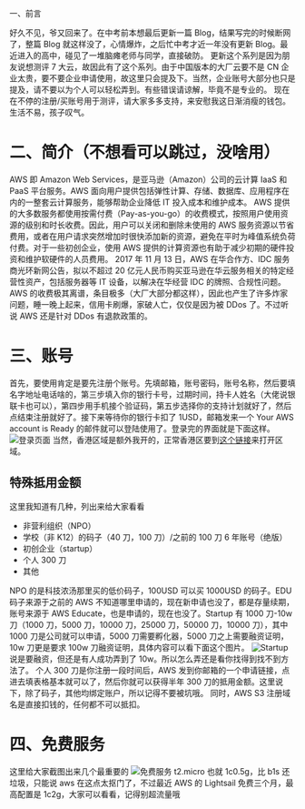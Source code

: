 一、前言

好久不见，爷又回来了。在中考前本想最后更新一篇 Blog，结果写完的时候断网了，整篇 Blog 就这样没了，心情爆炸，之后忙中考才近一年没有更新 Blog。最近进入的高中，碰见了一堆脑瘫老师与同学，直接破防。
更新这个系列是因为朋友说想测评 7 大云，故因此有了这个系列。由于中国版本的大厂云要不是 CN 企业太贵，要不要企业申请使用，故这里只会提及下。当然，企业账号大部分也只是提及，请不要以为个人可以轻松弄到。有些错误请谅解，毕竟不是专业的。
现在在不停的注册/买账号用于测评，请大家多多支持，来安慰我这日渐消瘦的钱包。生活不易，孩子叹气。

# 二、简介（不想看可以跳过，没啥用）

AWS 即 Amazon Web Services，是亚马逊（Amazon）公司的云计算 IaaS 和 PaaS 平台服务。AWS 面向用户提供包括弹性计算、存储、数据库、应用程序在内的一整套云计算服务，能够帮助企业降低 IT 投入成本和维护成本。
AWS 提供的大多数服务都使用按需付费（Pay-as-you-go）的收费模式，按照用户使用资源的级别和时长收费。因此，用户可以关闭和删除未使用的 AWS 服务资源以节省费用，或者在用户请求突然增加时很快添加新的资源，避免在平时为峰值系统负荷付费。对于一些初创企业，使用 AWS 提供的计算资源也有助于减少初期的硬件投资和维护软硬件的人员费用。
2017 年 11 月 13 日，AWS 在华合作方、IDC 服务商光环新网公告，拟以不超过 20 亿元人民币购买亚马逊在华云服务相关的特定经营性资产，包括服务器等 IT 设备，以解决在华经营 IDC 的牌照、合规性问题。
AWS 的收费极其离谱，条目极多（大厂大部分都这样），因此也产生了许多炸家问题，睡一晚上起来，信用卡刷爆，家破人亡，仅仅是因为被 DDos 了。不过听说 AWS 还是针对 DDos 有退款政策的。

# 三、账号

首先，要使用肯定是要先注册个账号。先填邮箱，账号密码，账号名称，然后要填名字地址电话啥的，第三步填入你的银行卡号，过期时间，持卡人姓名（大佬说银联卡也可以），第四步用手机接个验证码，第五步选择你的支持计划就好了，然后点结束注册就好了。接下来等待你的银行卡扣了 1USD，邮箱发来一个 Your AWS account is Ready 的邮件就可以登陆使用了。登录完的界面就是下面这样。
![登录页面][1]
当然，香港区域是额外我开的，正常香港区要到[这个链接][2]来打开区域。

## 特殊抵用金额

这里我知道有几种，列出来给大家看看

- 非营利组织（NPO）
- 学校（非 K12）的码子（40 刀，100 刀）/之前的 100 刀 6 年账号（绝版）
- 初创企业（startup）
- 个人 300 刀
- 其他

NPO 的是科技浓汤那里买的低价码子，100USD 可以买 1000USD 的码子。EDU 码子来源于之前的 AWS 不知道哪里申请的，现在新申请也没了，都是存量续期，账号来源于 AWS Educate，也是申请的，现在也没了。Startup 有 1000 刀-10w 刀（1000 刀，5000 刀，10000 刀，25000 刀，50000 刀，10000 刀），其中 1000 刀是公司就可以申请，5000 刀需要孵化器，5000 刀之上需要融资证明，10w 刀更是要求 100w 刀融资证明，具体内容可以看下面这个图片。
![Startup][3]
说是要融资，但还是有人成功弄到了 10w。所以怎么弄还是看你找得到找不到方法了。
个人 300 刀是你注册一段时间后，AWS 发到你邮箱的一个申请链接，点进去填表格基本就可以了，然后你就可以获得半年 300 刀的抵用金额。这里说下，除了码子，其他均绑定账户，所以记得不要被坑哦。
同时，AWS S3 注册域名是直接扣钱的，任何都不可以抵扣。

# 四、免费服务

这里给大家截图出来几个最重要的
![免费服务][4]
t2.micro 也就 1c0.5g，比 b1s 还垃圾，只能说 aws 在这点太抠门了，不过最近 AWS 的 Lightsail 免费三个月，最高配置是 1c2g，大家可以看看，记得别超流量哦

[1]: https://img.mzrme.com/2021/09/22/c40deaea36053.png
[2]: https://console.aws.amazon.com/billing/home?#/account?AWS-Regions
[3]: https://img.mzrme.com/2021/09/22/4b75d05877a50.jpg
[4]: https://img.mzrme.com/2021/09/22/72f781667f461.png
